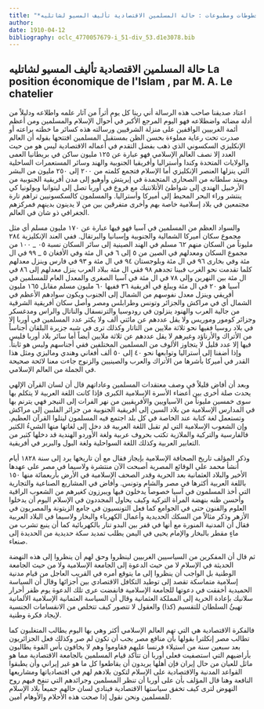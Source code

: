 ```yaml
---
title: "*مخطوطات ومطبوعات : حالة المسلمين الاقتصادية تأليف المسيو لشاتليه La position économique de l'Islam , par M. A. Le chatelier*. المقتبس 5(4)"
author: 
date: 1910-04-12
bibliography: oclc_4770057679-i_51-div_53.d1e3078.bib
---
```




##  حالة المسلمين الاقتصادية   تأليف  المسيو لشاتليه   La position économique de l'Islam  , par  M. A.  Le chatelier 


 اعتاد صديقنا صاحب هذه الرسالة أني رينا كل يوم أثراً من آثار علمه واطلاعه ودليلاً من أدلة مضائه واضطلاعه فهو اليوم المرجع الأكبر في أحوال الإسلام والمسلمين ومن أعظم أئمة الغربيين الواقفين على منزلة الشرقيين ورسالته هذه كسائر ما خطته يراعته أو صدرت تحت رعاية مملوءة بحسن الظن بمستقبل المسلمين افتتحها بقوله أن العالم الإنكليزي السكسوني الذي ذهب بفضل التقدم في أعماله الاقتصادية ليس هو من حيث العدد إلا نصف العالم الإسلامي فهو عبارة عن  ١٢٥  مليون ساكن في بريطانيا العمى والولايات المتحدة وكندا وأستراليا وأفريقيا الجنوبية والهند وسائر المستعمرات الساحلية التي ينزلها العنصر الإنكليزي أما الإسلام فتجمع كلمته من  ٢٠٠  إلى  ٢٥٠  مليون من البشر ويمتد سلطانه من الصحارى المتجمدة في إيريتش وأوهيو إلى مدن أفريقية الجنوبية من الأرخبيل الهندي إلى شواطئ الأتلانتيك مع فروع في أوربا تصل إلى ليتوانيا وبولونيا كي ينتشر وراء البحر المحيط إلى أميركا وأستراليا. والمسلمون كالسكسونيين تراهم تارة مجتمعين في بلاد إسلامية خاصة بهم وأخرى متفرقين بين من لا يدينون بدينهم فمركزهم الجغرافي ذو شأن في العالم. 
 
 والسواد العظم من المسلمين في آسيا فهو فيها عبارة عن  ١٧٠  مليون مسلم أي مثل مجموع سكان أميركا الشمالية والجنوبية وإسبانيا والبرتقال. ففي العند الإنكليزية  ٢٨٤  مليوناً من السكان منهم  ٦٢  مسلم في الهند الصينية إلى سائر السكان نسبة  ٠٥  _  ١٠٠  من مجموع السكان ومعدلهم في الصين من  ٥  إلى  ٦  في ال  مئة  وفي الأفغان  ٥  _  ٩٩  في ال  مئة  وفي بخارى  ٩٦  في ال  مئة  وبلوجستان  ٩٤  في ال  مئة  و  ٩٣  في فارس وينزل معدلهم كلما تقدمت نحو الغرب فبينا تجدهم  ٩٨  فقي ال  مئة  ببلاد العرب ينزل معدلهم إلى  ٨٦  في ال  مئة  بين النهرين وإلى  ٧٨  في ال  مئة  في آسيا الصغرى والمعدل العام للمسلمين في آسيا هو  ٢٠  في   ال  مئة  ويبلغ في أفريقية  ٣٦  ففيها  ٦٠  مليون مسلم مقابل  ١٦٥  مليون أفريقي وينزل معدل نفوسهم من الشمال إلى الجنوب ويكون سوادهم الأعظم في الشمال أي في مراكش والجزائر وتونس وطرابلس ومصر وأصل سكان أفريقية الشرقية من جالية العرب والهنود ينزلون في رودوسيا والترنسفال والناتال والراس ومدغسكر وجزائر كومور وموريس ولا يقل عددهم عن مائتي  ألف  ولا يكثر عدد المسلمين في أوربا إلا في بلاد روسيا ففيها نحو  ثلاثة  ملايين من التاتار وكذلك ترى في شبه جزيرة البلقان أجناساً من الأتراك والأرناؤد وغيرهم لا يقل عددهم عن  ثلاثة  ملايين أيضاً أما سائر بلاد أوربا فليس فيها إلا عدد قليل لا يتجاوز الألوف من المسلمين المختلفين فقي أجناسهم وليس هو ثابتاً. وإذا أضفنا إلى أستراليا وتوابعها نحو  ٤٠  إلى  ٥٠  ألف  أفغاني وهندي وماليزي ومثل هذا القدر في أميركا بأشرها من الأتراك والعرب والصينيين والزنوج جاءت معنا لائحة صحيحة في الجملة من العالم الإسلامي. 

 وبعد أن أفاض قليلاً في وصف معتقدات المسلمين وعاداتهم قال أن لسان القرآن الإلهي يحدث صلة أخرى بين أعضاء الأسرة الإسلامية الكبرى فإذا كانت اللغة العربية لا يتكلم بها سوى  خمسين  مليوناً من الآسياويين والأفريقيين من نهر الفرات إلى النيجر فهي يترنم بها في المدارس الإسلامية من بلاد السين إلى أفريقية الجنوبية من جزائر الفلبين إلى مراكش وتستعمل لغة كتابة عند الخاصة في كل بلد اجتمع فيه المسلمون ليتلوا القرآن العظيم. وإن الشعوب الإسلامية التي لم تقبل اللغة العربية قد دخل إلى لغاتها منها الشيءُ الكثير فالفارسية والتركية والملازية تكتب بحروف عربية ولغة   الأوردو الهندية قد دخلها كثير من التعابير العربية وكذلك اللغة السواحلية ولغة البول والبربر في أفريقية. 

 وذكر المؤلف تاريخ الصحافة الإسلامية بإيجاز فقال مع أن تاريخها يرد إلى سنة  ١٨٢٨  أيام أنشأ محمد علي الوقائع المصرية أصبحت الآن منتشرة ولاسيما في مصر على عهدها الأخير والبلاد العثمانية بعد الحرية وقدر الصحف الإسلامية في الأرض بأربعمائة منها  ١٥٠  باللغة العربية أكثرها في مصر والشام وتونس. وأفاض في المشاريع الصناعية والتجارية التي أخذ المسلمون في آسيا خصوصاً يدخلون فيها ويبرزون كغيرهم من الشعوب الراقية وأحسن ظنه بنهضة المرأة التركية وكيف يحاول المجددون في الإسلام   اليوم أن يدخلوا العلوم والفنون حتى في الجوامع كما فعل التونسيون في جامع الزيتونة والمصريون في الأزهر وذكر مثالاً من السكك الحديدية وأعمال الكهرباء والبخار ولاسيما في البلاد العربية فقال أن المدنية المنورة مع أنها في قفر بين البدو تنار بالكهربائية كما أن ينبع تشرب من ماءٍ مقطر بالبخار والإمام يحيى في اليمن يطلب تمديد سكة حديدية من الحديدة إلى صنعاء. 

 ثم قال أن المفكرين من السياسيين الغربيين لينظروا وحق لهم أن ينظروا إلى هذه النهضة الحديثة في الإسلام لا من حيث الدعوة إلى الجامعة الإسلامية ولا من حيث الجامعة الوطنية بل الواجب أن ينظروا إلى ما يتوقع أمره في القريب العاجل من قيام مدنية إسلامية متماسكة تقصد إلى توطيد التكافل الاقتصادي بين أجزائها وقال أن السياسة الحميدية أخفقت في دعوتها للجامعة الإسلامية فانفضت عرى تلك الدعوة يوم ظفر أحرار سلانيك بإعادة الحرية إلى المملكة العثمانية وقال أن السياسة العثمانية الإسلامية الألمانية تهيئُ السلطان للتقسيم (كذا) والعقول لا تتصور كيف تتخلص من الانقسامات الجنسية لإيجاد فكرة وطنية. 

 فالفكرة الاقتصادية هي التي تهم العالم الإسلامي أكثر وهي بها اليوم يطالب المتغلبون كما تطالب مصر إنكلترا بقولها بأن منافع مصر يجب أن تكون لم صر وكذلك فعل الجزائريون بعد  سبعين  سنة من استيلاء فرنسا عليهم فقاوموا وهم لا يخافون بأس القوة يطالبون بأراضيهم التي استصفيت فعلى أوربا أن تتأكد قيام المسلمين بالجامعة الاقتصادية مما هو ماثل للعيان من حال إيران فإن أهلها يريدون أن يقاطعوا كل ما هو غير إيراني وأن يطبقوا القواعد المدنية والاقتصادية على الإسلام لتكون بلادهم لهم في اقتصادياتها ومشاريعها النافعة وهنا   قال المؤلف بأن على أوربا أن تنظر المسلمين وجرائدهم التي تنفخ فيهم روح النهوض لترى كيف تخفق سياستها الاقتصادية فينادي لسان حالهم جميعاً بلاد الإسلام للمسلمين ونحن نقول إذا صحت هذه الأحلام والأوهام آمين. 
